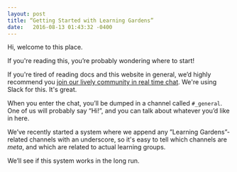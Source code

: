 ```yaml
---
layout: post
title: “Getting Started with Learning Gardens”
date:   2016-08-13 01:43:32 -0400
---
```


<p>Hi, welcome to this place.</p>

<p>If you're reading this, you’re probably wondering where to start!</p>

<p>If you're tired of reading docs and this website in general, we’d highly recommend you <a class="link dim green" href="#">join our lively community in real time chat</a>. We're using Slack for this. It's great.</p>

<p>When you enter the chat, you’ll be dumped in a channel called <code>#_general</code>. One of us will probably say “Hi!”, and you can talk about whatever you’d like in here.</p>

<p>We’ve recently started a system where we append any ”Learning Gardens”-related channels with an underscore, so it's easy to tell which channels are <em>meta</em>, and which are related to actual learning groups.</p>

<p>We’ll see if this system works in the long run.</p>